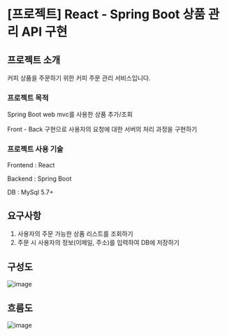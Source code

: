 # [프로젝트] React - Spring Boot 상품 관리 API 구현
## 프로젝트 소개
커피 상품을 주문하기 위한 커피 주문 관리 서비스입니다.
### 프로젝트 목적
Spring Boot web mvc를 사용한 상품 추가/조회

Front - Back 구현으로 사용자의 요청에 대한 서버의 처리 과정을 구현하기
### 프로젝트 사용 기술
Frontend : React

Backend : Spring Boot

DB : MySql 5.7+


## 요구사항
1. 사용자의 주문 가능한 상품 리스트를 조회하기
2. 주문 시 사용자의 정보(이메일, 주소)를 입력하여 DB에 저장하기

## 구성도
![image](https://user-images.githubusercontent.com/22016754/135780211-4e5554d7-9994-4c49-94fb-53ee0f3776ed.png)


## 흐름도
![image](https://user-images.githubusercontent.com/22016754/135780260-a60b86d9-edbb-4d6e-9db8-a607f73d9737.png)
